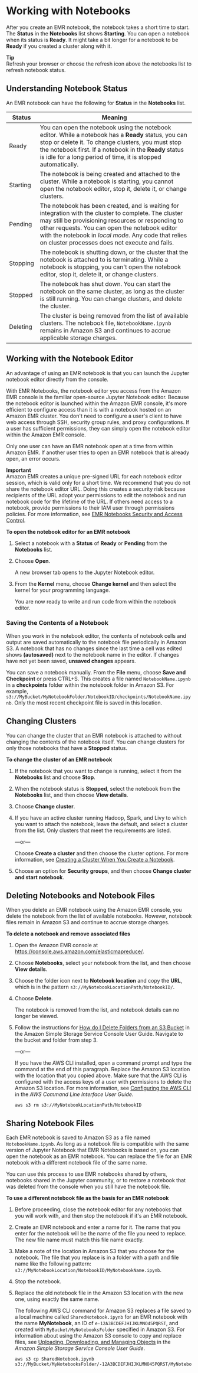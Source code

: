 # Working with Notebooks<a name="emr-managed-notebooks-working-with"></a>

After you create an EMR notebook, the notebook takes a short time to start\. The **Status** in the **Notebooks** list shows **Starting**\. You can open a notebook when its status is **Ready**\. It might take a bit longer for a notebook to be **Ready** if you created a cluster along with it\.

**Tip**  
Refresh your browser or choose the refresh icon above the notebooks list to refresh notebook status\.

## Understanding Notebook Status<a name="emr-managed-notebooks-status"></a>

An EMR notebook can have the following for **Status** in the **Notebooks** list\.


| Status | Meaning | 
| --- | --- | 
|  Ready  |  You can open the notebook using the notebook editor\. While a notebook has a **Ready** status, you can stop or delete it\. To change clusters, you must stop the notebook first\. If a notebook in the **Ready** status is idle for a long period of time, it is stopped automatically\.  | 
|  Starting  |  The notebook is being created and attached to the cluster\. While a notebook is starting, you cannot open the notebook editor, stop it, delete it, or change clusters\.  | 
|  Pending  |  The notebook has been created, and is waiting for integration with the cluster to complete\. The cluster may still be provisioning resources or responding to other requests\. You can open the notebook editor with the notebook in *local mode*\. Any code that relies on cluster processes does not execute and fails\.  | 
|  Stopping  |  The notebook is shutting down, or the cluster that the notebook is attached to is terminating\. While a notebook is stopping, you can't open the notebook editor, stop it, delete it, or change clusters\.  | 
|  Stopped  |  The notebook has shut down\. You can start the notebook on the same cluster, as long as the cluster is still running\. You can change clusters, and delete the cluster\.  | 
|  Deleting  |  The cluster is being removed from the list of available clusters\. The notebook file, `NotebookName.ipynb `remains in Amazon S3 and continues to accrue applicable storage charges\.  | 

## Working with the Notebook Editor<a name="emr-managed-notebooks-editor"></a>

An advantage of using an EMR notebook is that you can launch the Jupyter notebook editor directly from the console\.

With EMR Notebooks, the notebook editor you access from the Amazon EMR console is the familiar open\-source Jupyter Notebook editor\. Because the notebook editor is launched within the Amazon EMR console, it's more efficient to configure access than it is with a notebook hosted on an Amazon EMR cluster\. You don't need to configure a user's client to have web access through SSH, security group rules, and proxy configurations\. If a user has sufficient permissions, they can simply open the notebook editor within the Amazon EMR console\.

Only one user can have an EMR notebook open at a time from within Amazon EMR\. If another user tries to open an EMR notebook that is already open, an error occurs\.

**Important**  
Amazon EMR creates a unique pre\-signed URL for each notebook editor session, which is valid only for a short time\. We recommend that you do not share the notebook editor URL\. Doing this creates a security risk because recipients of the URL adopt your permissions to edit the notebook and run notebook code for the lifetime of the URL\. If others need access to a notebook, provide permissions to their IAM user through permissions policies\. For more information, see [EMR Notebooks Security and Access Control](emr-managed-notebooks-security.md)\.

**To open the notebook editor for an EMR notebook**

1. Select a notebook with a **Status** of **Ready** or **Pending** from the **Notebooks** list\.

1. Choose **Open**\.

   A new browser tab opens to the Jupyter Notebook editor\.

1. From the **Kernel** menu, choose **Change kernel** and then select the kernel for your programming language\.

   You are now ready to write and run code from within the notebook editor\.

### Saving the Contents of a Notebook<a name="emr-managed-notebooks-saving"></a>

When you work in the notebook editor, the contents of notebook cells and output are saved automatically to the notebook file periodically in Amazon S3\. A notebook that has no changes since the last time a cell was edited shows **\(autosaved\)** next to the notebook name in the editor\. If changes have not yet been saved, **unsaved changes** appears\.

You can save a notebook manually\. From the **File** menu, choose **Save and Checkpoint** or press CTRL\+S\. This creates a file named `NotebookName.ipynb` in a **checkpoints** folder within the notebook folder in Amazon S3\. For example, `s3://MyBucket/MyNotebookFolder/NotebookID/checkpoints/NotebookName.ipynb`\. Only the most recent checkpoint file is saved in this location\.

## Changing Clusters<a name="emr-managed-notebooks-changing-clusters"></a>

You can change the cluster that an EMR notebook is attached to without changing the contents of the notebook itself\. You can change clusters for only those notebooks that have a **Stopped** status\.

**To change the cluster of an EMR notebook**

1. If the notebook that you want to change is running, select it from the **Notebooks** list and choose **Stop**\.

1. When the notebook status is **Stopped**, select the notebook from the **Notebooks** list, and then choose **View details**\.

1. Choose **Change cluster**\.

1. If you have an active cluster running Hadoop, Spark, and Livy to which you want to attach the notebook, leave the default, and select a cluster from the list\. Only clusters that meet the requirements are listed\.

   —or—

   Choose **Create a cluster** and then choose the cluster options\. For more information, see [Creating a Cluster When You Create a Notebook](emr-managed-notebooks-cluster.md#emr-managed-notebooks-new-cluster)\.

1. Choose an option for **Security groups**, and then choose **Change cluster and start notebook**\.

## Deleting Notebooks and Notebook Files<a name="emr-managed-notebooks-deleting"></a>

When you delete an EMR notebook using the Amazon EMR console, you delete the notebook from the list of available notebooks\. However, notebook files remain in Amazon S3 and continue to accrue storage charges\.

**To delete a notebook and remove associated files**

1. Open the Amazon EMR console at [https://console\.aws\.amazon\.com/elasticmapreduce/](https://console.aws.amazon.com/elasticmapreduce/)\.

1. Choose **Notebooks**, select your notebook from the list, and then choose **View details**\.

1. Choose the folder icon next to **Notebook location** and copy the **URL**, which is in the pattern `s3://MyNotebookLocationPath/NotebookID/`\.

1. Choose **Delete**\.

   The notebook is removed from the list, and notebook details can no longer be viewed\.

1. Follow the instructions for [How do I Delete Folders from an S3 Bucket](https://docs.aws.amazon.com/AmazonS3/latest/user-guide/delete-folders.html) in the Amazon Simple Storage Service Console User Guide\. Navigate to the bucket and folder from step 3\.

   —or—

   If you have the AWS CLI installed, open a command prompt and type the command at the end of this paragraph\. Replace the Amazon S3 location with the location that you copied above\. Make sure that the AWS CLI is configured with the access keys of a user with permissions to delete the Amazon S3 location\. For more information, see [Configuring the AWS CLI](https://docs.aws.amazon.com/AmazonS3/latest/user-guide/cli-chap-getting-started.html) in the *AWS Command Line Interface User Guide*\.

   ```
   aws s3 rm s3://MyNotebookLocationPath/NotebookID
   ```

## Sharing Notebook Files<a name="emr-managed-notebooks-file-sharing"></a>

Each EMR notebook is saved to Amazon S3 as a file named `NotebookName.ipynb`\. As long as a notebook file is compatible with the same version of Jupyter Notebook that EMR Notebooks is based on, you can open the notebook as an EMR notebook\. You can replace the file for an EMR notebook with a different notebook file of the same name\.

You can use this process to use EMR notebooks shared by others, notebooks shared in the Jupyter community, or to restore a notebook that was deleted from the console when you still have the notebook file\.

**To use a different notebook file as the basis for an EMR notebook**

1. Before proceeding, close the notebook editor for any notebooks that you will work with, and then stop the notebook if it's an EMR notebook\.

1. Create an EMR notebook and enter a name for it\. The name that you enter for the notebook will be the name of the file you need to replace\. The new file name must match this file name exactly\.

1. Make a note of the location in Amazon S3 that you choose for the notebook\. The file that you replace is in a folder with a path and file name like the following pattern: `s3://MyNotebookLocation/NotebookID/MyNotebookName.ipynb`\.

1. Stop the notebook\.

1. Replace the old notebook file in the Amazon S3 location with the new one, using exactly the same name\.

   The following AWS CLI command for Amazon S3 replaces a file saved to a local machine called `SharedNotebook.ipynb` for an EMR notebook with the name **MyNotebook**, an ID of `e-12A3BCDEFJHIJKLMNO45PQRST`, and created with `MyBucket/MyNotebooksFolder` specified in Amazon S3\. For information about using the Amazon S3 console to copy and replace files, see [Uploading, Downloading, and Managing Objects](https://docs.aws.amazon.com/AmazonS3/latest/user-guide/upload-download-objects.html) in the *Amazon Simple Storage Service Console User Guide*\.

   ```
   aws s3 cp SharedNotebook.ipynb s3://MyBucket/MyNotebooksFolder/-12A3BCDEFJHIJKLMNO45PQRST/MyNotebook.ipynb
   ```